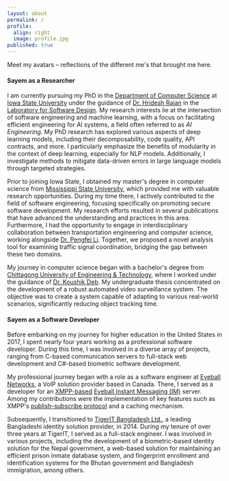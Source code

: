 ```yaml
---
layout: about
permalink: /
profile:
  align: right
  image: profile.jpg
published: true
---
```


Meet my avatars – reflections of the different me's that brought me here.

#### Sayem as a Researcher

I am currently pursuing my PhD in the <a href="https://www.cs.iastate.edu/">Department of Computer Science</a> at [Iowa State University](https://www.iastate.edu/) under the guidance of [Dr. Hridesh Rajan](https://hridesh.github.io/) in the <a href="https://design.cs.iastate.edu/">Laboratory for Software Design</a>. My research interests lie at the intersection of software engineering and machine learning, with a focus on facilitating efficient engineering for AI systems, a field often referred to as *AI Engineering*. My PhD research has explored various aspects of deep learning models, including their decomposability, code quality, API contracts, and more. I particularly emphasize the benefits of modularity in the context of deep learning, especially for NLP models. Additionally, I investigate methods to mitigate data-driven errors in large language models through targeted strategies.


Prior to joining Iowa State, I obtained my master's degree in computer science from <a href="https://www.cse.msstate.edu/">Mississippi State University</a>, which provided me with valuable research opportunities. During my time there, I actively contributed to the field of software engineering, focusing specifically on promoting secure software development. My research efforts resulted in several publications that have advanced the understanding and practices in this area. Furthermore, I had the opportunity to engage in interdisciplinary collaboration between transportation engineering and computer science, working alongside <a href="https://www.uta.edu/academics/faculty/profile?username=lip">Dr. Pengfei Li</a>. Together, we proposed a novel analysis tool for examining traffic signal coordination, bridging the gap between these two domains.



My journey in computer science began with a bachelor's degree from <a href="https://www.cuet.ac.bd/">Chittagong University of Engineering & Technology</a>, where I worked under the guidance of <a href="https://www.cuet.ac.bd/members/498">Dr. Koushik Deb</a>. My undergraduate thesis concentrated on the development of a robust automated video surveillance system. The objective was to create a system capable of adapting to various real-world scenarios, significantly reducing object tracking time.

#### Sayem as a Software Developer

Before embarking on my journey for higher education in the United States in 2017, I spent nearly four years working as a professional software developer. During this time, I was involved in a diverse array of projects, ranging from C-based communication servers to full-stack web development and C#-based biometric software development.

My professional journey began with a role as a software engineer at [Eyeball Networks](https://www.facebook.com/EyeballNetworks/), a VoIP solution provider based in Canada. There, I served as a developer for an [XMPP-based](https://xmpp.org/) [Eyeball Instant Messaging (IM)](https://en.wikipedia.org/wiki/Eyeball_Chat) server. Among my contributions were the implementation of key features such as XMPP's [publish-subscribe protocol](https://xmpp.org/extensions/xep-0060.html) and a caching mechanism.

Subsequently, I transitioned to [TigerIT Bangladesh Ltd.](https://www.tigerit.com/), a leading Bangladeshi identity solution provider, in 2014. During my tenure of over three years at TigerIT, I served as a full-stack engineer. I was involved in various projects, including the development of a biometric-based identity solution for the Nepal government, a web-based solution for maintaining an efficient prison inmate database system, and fingerprint enrollment and identification systems for the Bhutan government and Bangladesh immigration, among others.
